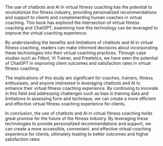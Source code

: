 
The use of chatbots and AI in virtual fitness coaching has the potential to revolutionize the fitness industry, providing personalized recommendations and support to clients and complementing human coaches in virtual coaching. This book has explored the intersection of virtual fitness coaching and ChatGPT, examining how this technology can be leveraged to improve the virtual coaching experience.

By understanding the benefits and limitations of chatbots and AI in virtual fitness coaching, readers can make informed decisions about incorporating these technologies into their virtual coaching practices. Through case studies such as Fitbot, Vi Trainer, and Freeletics, we have seen the potential of ChatGPT in improving client outcomes and satisfaction rates in virtual fitness coaching.

The implications of this study are significant for coaches, trainers, fitness enthusiasts, and anyone interested in leveraging chatbots and AI to enhance their virtual fitness coaching experience. By continuing to innovate in this field and addressing challenges such as bias in training data and limitations in assessing form and technique, we can create a more efficient and effective virtual fitness coaching experience for clients.

In conclusion, the use of chatbots and AI in virtual fitness coaching holds great promise for the future of the fitness industry. By leveraging these technologies to provide personalized recommendations and support, we can create a more accessible, convenient, and effective virtual coaching experience for clients, ultimately leading to better outcomes and higher satisfaction rates.
